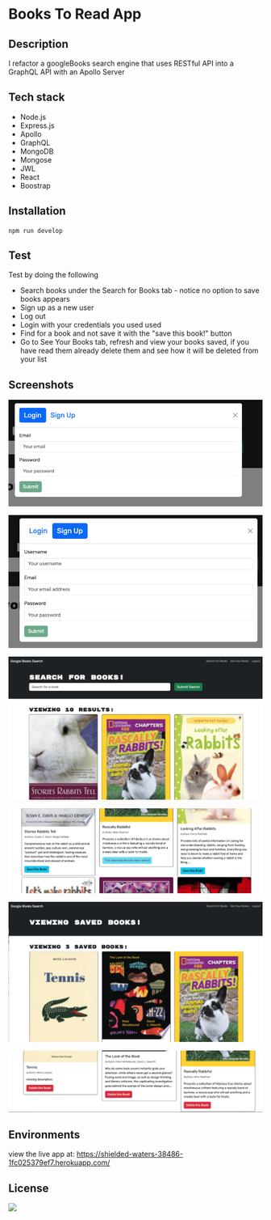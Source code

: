 # Books To Read App

## Description

I refactor a googleBooks search engine that uses RESTful API into a GraphQL API with an Apollo Server

## Tech stack

- Node.js
- Express.js
- Apollo
- GraphQL
- MongoDB
- Mongose
- JWL
- React
- Boostrap

## Installation

<pre><code>npm run develop </code></pre>

## Test

Test by doing the following

- Search books under the Search for Books tab - notice no option to save books appears
- Sign up as a new user
- Log out
- Login with your credentials you used used
- Find for a book and not save it with the
  "save this book!" button
- Go to See Your Books tab, refresh and view your books saved, if you have read them already delete them and see how it will be deleted from your list

## Screenshots

![Login](screenshots/login.png)

![Signup](screenshots/signup.png)

![Search Books](screenshots/search.png)

![Add books to your saved Books](screenshots/add.png)

![view your saved books](screenshots/savedbooks.png)

![Delete from your saved books](screenshots/delete.png)


## Environments

view the live app at: https://shielded-waters-38486-1fc025379ef7.herokuapp.com/

## License

<img src="https://img.shields.io/static/v1?label=License&message=MIT&color=GREEN"/>
